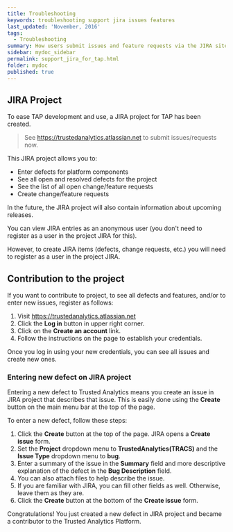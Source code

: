 ```yaml
---
title: Troubleshooting
keywords: troubleshooting support jira issues features
last_updated: 'November, 2016'
tags:
  - Troubleshooting
summary: How users submit issues and feature requests via the JIRA site. 
sidebar: mydoc_sidebar
permalink: support_jira_for_tap.html
folder: mydoc
published: true
---
```


## JIRA Project
To ease TAP development and use, a JIRA project for TAP has been created.  

> See https://trustedanalytics.atlassian.net to submit issues/requests now.

This JIRA project allows you to:
* Enter defects for platform components
* See all open and resolved defects for the project
* See the list of all open change/feature requests
* Create change/feature requests

In the future, the JIRA project will also contain information about upcoming releases.

You can view JIRA entries as an anonymous user (you don't need to register as a user in the project JIRA for this).

However, to create JIRA items (defects, change requests, etc.) you will need to register as a user in the project JIRA.

## Contribution to the project
If you want to contribute to project, to see all defects and features, and/or to enter new issues, register as follows:

1. Visit https://trustedanalytics.atlassian.net
1. Click the **Log in** button in upper right corner.
1. Click on the **Create an account** link.
1. Follow the instructions on the page to establish your credentials.  
 
Once you log in using your new credentials, you can see all issues and create new ones.

### Entering new defect on JIRA project
Entering a new defect to Trusted Analytics means you create an issue in JIRA project that describes that issue. This is easily done using the **Create** button on the main menu bar at the top of the page.

To enter a new defect, follow these steps:

1. Click the **Create** button at the top of the page. JIRA opens a **Create issue** form.
1. Set the **Project** dropdown menu to **TrustedAnalytics(TRACS)** and the **Issue Type** dropdown menu to **bug**.
1. Enter a summary of the issue in the **Summary** field and more descriptive explanation of the defect in the **Bug Description** field.
1. You can also attach files to help describe the issue.
1. If you are familiar with JIRA, you can fill other fields as well. Otherwise, leave them as they are.
1. Click the **Create** button at the bottom of the **Create issue** form.

Congratulations! You just created a new defect in JIRA project and became a contributor to the Trusted Analytics Platform.


